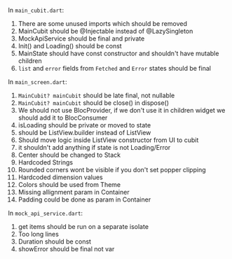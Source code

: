 In `main_cubit.dart`:
1. There are some unused imports which should be removed
2. MainCubit should be @Injectable instead of @LazySingleton
3. MockApiService should be final and private
4. Init() and Loading() should be const
5. MainState should have const constructor and shouldn't have mutable children
6. `list` and `error` fields from `Fetched` and `Error` states should be final

In `main_screen.dart`:
1. `MainCubit? mainCubit` should be late final, not nullable
2. `MainCubit? mainCubit` should be close() in dispose()
3. We should not use BlocProvider, if we don't use it in children widget we should add it to BlocConsumer
3. isLoading should be private or moved to state
5. should be ListView.builder instead of ListView
5. Should move logic inside ListView constructor from UI to cubit
7. it shouldn't add anything if state is not Loading/Error
6. Center should be changed to Stack
7. Hardcoded Strings
8. Rounded corners wont be visible if you don't set popper clipping
9. Hardcoded dimension values
10. Colors should be used from Theme
11. Missing allignment param in Container
12. Padding could be done as param in Container

In `mock_api_service.dart`:
1. get items should be run on a separate isolate
2. Too long lines
3. Duration should be const
4. showError should be final not var